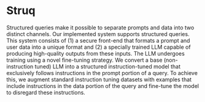 # Struq

Structured queries make it possible to separate prompts and data into two distinct channels. Our implemented system supports structured queries. This system consists of (1) a secure front-end that formats a prompt and user data into a unique format and (2) a specially trained LLM capable of producing high-quality outputs from these inputs. The LLM undergoes training using a novel fine-tuning strategy. We convert a base (non-instruction tuned) LLM into a structured instruction-tuned model that exclusively follows instructions in the prompt portion of a query. To achieve this, we augment standard instruction tuning datasets with examples that include instructions in the data portion of the query and fine-tune the model to disregard these instructions.
